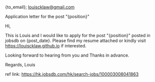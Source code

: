 {to_email}; louiscklaw@gmail.com

Application letter for the post "{position}"

Hi,

This is Louis and I would like to apply for the post "{position}" posted in jobsdb on {post_date}.
Please find my resume attached or kindly visit https://louiscklaw.github.io if interested.

Looking forward to hearing from you and Thanks in advance.

Regards,
Louis

ref link: https://hk.jobsdb.com/hk/search-jobs/100003008041863
